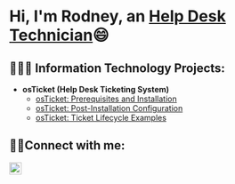 <h1>Hi, I'm Rodney, an <a href="https://linkedin.com/in/rodney-bethea-754254121">Help Desk Technician</a>😄</h1>

<h2>👩🏿‍💻 Information Technology Projects:</h2>

- <b>osTicket (Help Desk Ticketing System)</b>
  - [osTicket: Prerequisites and Installation](https://github.com/RodneyBethea/osticket-prereqs)
  - [osTicket: Post-Installation Configuration](https://github.com/RodneyBethea/post-install-config)
  - [osTicket: Ticket Lifecycle Examples](https://github.com/RodneyBethea/ticket-lifecycle)

<h2>🤳🏿Connect with me:</h2>

[<img align="left" alt="Josh | LinkedIn" width="22px" src="https://cdn.jsdelivr.net/npm/simple-icons@v3/icons/linkedin.svg" />][linkedin]

[linkedin]: https://linkedin.com/in/Josh
